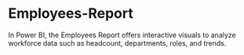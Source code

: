 # Employees-Report
In Power BI, the Employees Report offers interactive visuals to analyze workforce data such as headcount, departments, roles, and trends.
